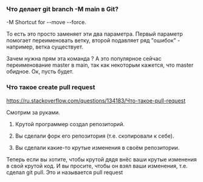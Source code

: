 ### Что делает git branch -M main в Git?

-M
Shortcut for --move --force.

То есть это просто заменяет эти два параметра. Первый параметр помогает переименовать ветку, второй подавляет ряд "ошибок" - например, ветка существует.

Зачем нужна прям эта команда ? А это популярное сейчас переименование master в main, так как некоторым кажется, что master обидное. Ок, пусть будет.


### Что такое create pull request

<https://ru.stackoverflow.com/questions/134183/Что-такое-pull-request>

Смотрим за руками.

1. Крутой программер создал репозиторий.

2. Вы сделали форк его репозитория (т.е. скопировали к себе).

3. Вы сделали какие-то крутые изменения в своём репозитории.

Теперь если вы хотите, чтобы крутой дядя внёс ваши крутые изменения в свой крутой код. И вы просите, чтобы он взял ваши изменения, т.е. сделал git pull. Это и называется pull request


